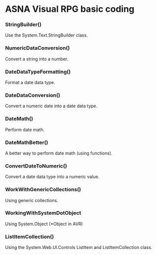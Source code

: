 ﻿# ASNA Visual RPG basic coding

### StringBuilder()

Use the System.Text.StringBuilder class.

### NumericDataConversion()

Convert a string into a number.

### DateDataTypeFormatting()

Format a date data type.

### DateDataConversion()

Convert a numeric date into a date data type.

### DateMath()

Perform date math.

### DateMathBetter()

A better way to perform date math (using functions).

### ConvertDateToNumeric()

Convert a date data type into a numeric value.

### WorkWithGenericCollections()

Using generic collections.

### WorkingWithSystemDotObject

Using System.Object (*Object in AVR)

### ListItemCollection()

Using the System.Web.UI.Controls ListItem and ListItemCollection class.













